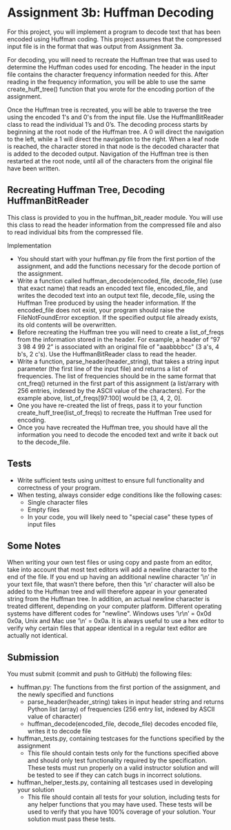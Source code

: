 # Assignment 3b: Huffman Decoding

For this project, you will implement a program to decode text that has
been encoded using Huffman coding.  This project assumes that the
compressed input file is in the format that was output from Assignment
3a.

For decoding, you will need to recreate the Huffman tree that was used
to determine the Huffman codes used for encoding. The header in the
input file contains the character frequency information needed for
this. After reading in the frequency information, you will be able to
use the same create_huff_tree() function that you wrote for the encoding
portion of the assignment.

Once the Huffman tree is recreated, you will be able to traverse the
tree using the encoded 1's and 0's from the input file. Use the
HuffmanBitReader class to read the individual 1’s and 0’s.  The decoding
process starts by beginning at the root node of the Huffman tree. A 0
will direct the navigation to the left, while a 1 will direct the
navigation to the right. When a leaf node is reached, the character
stored in that node is the decoded character that is added to the
decoded output. Navigation of the Huffman tree is then restarted at the
root node, until all of the characters from the original file have been
written.

## Recreating Huffman Tree, Decoding HuffmanBitReader

This class is provided to you in the huffman_bit_reader module.  You
will use this class to read the header information from the compressed
file and also to read individual bits from the compressed file.

Implementation

* You should start with your huffman.py file from the first portion of
  the assignment, and add the functions necessary for the decode portion
  of the assignment.
* Write a function called huffman_decode(encoded_file, decode_file) (use
  that exact name) that reads an encoded text file, encoded_file, and
  writes the decoded text into an output text file, decode_file, using
  the Huffman Tree produced by using the header information.  If the
  encoded_file does not exist, your program should raise the
  FileNotFoundError exception. If the specified output file already
  exists, its old contents will be overwritten.
* Before recreating the Huffman tree you will need to create a
  list_of_freqs from the information stored in the header. For example,
  a header of “97 3 98 4 99 2” is associated with an original file of
  "aaabbbbcc" (3 a's, 4 b's, 2 c's).  Use the HuffmanBitReader class to
  read the header.
* Write a function, parse_header(header_string), that takes a string
  input parameter (the first line of the input file) and returns a list
  of frequencies. The list of frequencies should be in the same format
  that cnt_freq() returned in the first part of this assignment (a
  list/arrary with 256 entries, indexed by the ASCII value of the
  characters). For the example above, list_of_freqs[97:100] would be [3,
  4, 2, 0].
* One you have re-created the list of freqs, pass it to your function
  create_huff_tree(list_of_freqs) to recreate the Huffman Tree used for
  encoding.
* Once you have recreated the Huffman tree, you should have all the
  information you need to decode the encoded text and write it back out
  to the decode_file.

## Tests
* Write sufficient tests using unittest to ensure full functionality and
  correctness of your program.
* When testing, always consider edge conditions like the following cases:
  * Single character files
  * Empty files
  * In your code, you will likely need to "special case" these types of
    input files

## Some Notes

When writing your own test files or using copy and paste from an editor,
take into account that most text editors will add a newline character to
the end of the file. If you end up having an additional newline
character ’\n’ in your text file, that wasn’t there before, then this
’\n’ character will also be added to the Huffman tree and will therefore
appear in your generated string from the Huffman tree. In addition, an
actual newline character is treated different, depending on your
computer platform. Different operating systems have different codes for
"newline". Windows uses ’\r\n’ = 0x0d 0x0a, Unix and Mac use ’\n’ =
0x0a. It is always useful to use a hex editor to verify why certain
files that appear identical in a regular text editor are actually not
identical.

## Submission

You must submit (commit and push to GitHub) the following files:  
* huffman.py: The functions from the first portion of the assignment,
  and the newly specified and functions
  * parse_header(header_string) takes in input header string and returns
    Python list (array) of frequencies (256 entry list, indexed by ASCII
    value of character)
  * huffman_decode(encoded_file, decode_file) decodes encoded file,
    writes it to decode file
* huffman_tests.py, containing testcases for the functions specified by
  the assignment
  * This file should contain tests only for the functions specified
    above and should only test functionality required by the
    specification.  These tests must run properly on a valid instructor
    solution and will be tested to see if they can catch bugs in
    incorrect solutions.
* huffman_helper_tests.py, containing all testcases used in developing
  your solution
  * This file should contain all tests for your solution, including
    tests for any helper functions that you may have used.  These tests
    will be used to verify that you have 100% coverage of your solution.
    Your solution must pass these tests.

